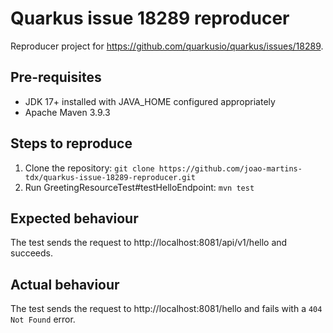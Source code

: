 # Quarkus issue 18289 reproducer

Reproducer project for https://github.com/quarkusio/quarkus/issues/18289.

## Pre-requisites

* JDK 17+ installed with JAVA_HOME configured appropriately
* Apache Maven 3.9.3

## Steps to reproduce

1. Clone the repository: `git clone https://github.com/joao-martins-tdx/quarkus-issue-18289-reproducer.git`
2. Run GreetingResourceTest#testHelloEndpoint: `mvn test`

## Expected behaviour

The test sends the request to http://localhost:8081/api/v1/hello and succeeds.

## Actual behaviour

The test sends the request to http://localhost:8081/hello and fails with a `404 Not Found` error.
